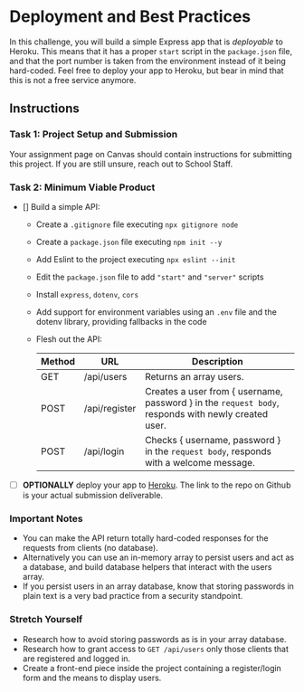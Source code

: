 # Deployment and Best Practices

In this challenge, you will build a simple Express app that is _deployable_ to Heroku. This means that it has a proper `start` script in the `package.json` file, and that the port number is taken from the environment instead of it being hard-coded. Feel free to deploy your app to Heroku, but bear in mind that this is not a free service anymore.

## Instructions

### Task 1: Project Setup and Submission

Your assignment page on Canvas should contain instructions for submitting this project. If you are still unsure, reach out to School Staff.

### Task 2: Minimum Viable Product

- [] Build a simple API:

  - Create a `.gitignore` file executing `npx gitignore node`
  - Create a `package.json` file executing `npm init --y`
  - Add Eslint to the project executing `npx eslint --init`
  - Edit the `package.json` file to add `"start"` and `"server"` scripts
  - Install `express`, `dotenv`, `cors`
  - Add support for environment variables using an `.env` file and the dotenv library, providing fallbacks in the code
  - Flesh out the API:

    | Method | URL           | Description                                                                                         |
    | ------ | ------------- | ----------------------------------------------------------------------------------------------      |
    | GET    | /api/users    | Returns an array users.                                                                             |
    | POST   | /api/register | Creates a user from { username, password } in the `request body`, responds with newly created user.
    | POST   | /api/login    | Checks { username, password } in the `request body`, responds with a welcome message.               |

- [ ] **OPTIONALLY** deploy your app to [Heroku](https://heroku.com). The link to the repo on Github is your actual submission deliverable.

### Important Notes

- You can make the API return totally hard-coded responses for the requests from clients (no database).
- Alternatively you can use an in-memory array to persist users and act as a database, and build database helpers that interact with the users array.
- If you persist users in an array database, know that storing passwords in plain text is a very bad practice from a security standpoint.

### Stretch Yourself

- Research how to avoid storing passwords as is in your array database.
- Research how to grant access to `GET /api/users` only those clients that are registered and logged in.
- Create a front-end piece inside the project containing a register/login form and the means to display users.
